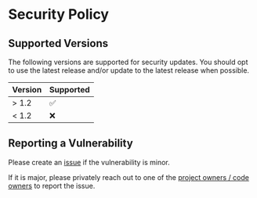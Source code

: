 # Security Policy

## Supported Versions

The following versions are supported for security updates. You should opt to use the latest release and/or update 
to the latest release when possible.

| Version | Supported          |
|---------|--------------------|
| > 1.2   | :white_check_mark: |
| < 1.2   | :x:                |

## Reporting a Vulnerability

Please create an [issue](https://github.com/sphireinc/Mantis/issues) if the vulnerability is minor. 

If it is major, please privately reach out to one of the [project owners / code owners](https://github.com/sphireinc/Mantis/blob/master/.github/CODEOWNERS) to report the issue.

